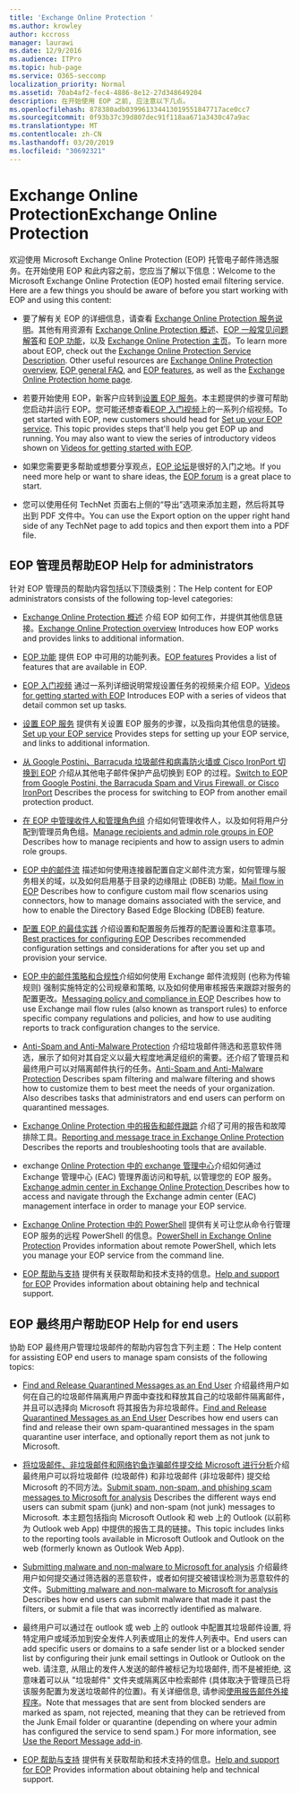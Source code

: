 ```yaml
---
title: 'Exchange Online Protection '
ms.author: krowley
author: kccross
manager: laurawi
ms.date: 12/9/2016
ms.audience: ITPro
ms.topic: hub-page
ms.service: O365-seccomp
localization_priority: Normal
ms.assetid: 70ab4af2-fec4-4886-8e12-27d348649204
description: 在开始使用 EOP 之前, 应注意以下几点。
ms.openlocfilehash: 878380adb039961334413019551847717ace0cc7
ms.sourcegitcommit: 0f93b37c39d807dec91f118aa671a3430c47a9ac
ms.translationtype: MT
ms.contentlocale: zh-CN
ms.lasthandoff: 03/20/2019
ms.locfileid: "30692321"
---
```

# <a name="exchange-online-protection"></a><span data-ttu-id="7b1a8-103">Exchange Online Protection</span><span class="sxs-lookup"><span data-stu-id="7b1a8-103">Exchange Online Protection</span></span> 

<span data-ttu-id="7b1a8-p101">欢迎使用 Microsoft Exchange Online Protection (EOP) 托管电子邮件筛选服务。在开始使用 EOP 和此内容之前，您应当了解以下信息：</span><span class="sxs-lookup"><span data-stu-id="7b1a8-p101">Welcome to the Microsoft Exchange Online Protection (EOP) hosted email filtering service. Here are a few things you should be aware of before you start working with EOP and using this content:</span></span>
  
- <span data-ttu-id="7b1a8-p102">要了解有关 EOP 的详细信息，请查看 [Exchange Online Protection 服务说明](https://go.microsoft.com/fwlink/p/?LinkId=320619)。其他有用资源有 [Exchange Online Protection 概述](exchange-online-protection-overview.md)、[EOP 一般常见问题解答](eop-general-faq.md)和 [EOP 功能](eop-features.md)，以及 [Exchange Online Protection 主页](https://go.microsoft.com/fwlink/?LinkId=279912)。</span><span class="sxs-lookup"><span data-stu-id="7b1a8-p102">To learn more about EOP, check out the [Exchange Online Protection Service Description](https://go.microsoft.com/fwlink/p/?LinkId=320619). Other useful resources are [Exchange Online Protection overview](exchange-online-protection-overview.md), [EOP general FAQ](eop-general-faq.md), and [EOP features](eop-features.md), as well as the [Exchange Online Protection home page](https://go.microsoft.com/fwlink/?LinkId=279912).</span></span>
    
- <span data-ttu-id="7b1a8-p103">若要开始使用 EOP，新客户应转到[设置 EOP 服务](set-up-your-eop-service.md)。本主题提供的步骤可帮助您启动并运行 EOP。您可能还想查看[EOP 入门视频](videos-for-getting-started-with-eop.md)上的一系列介绍视频。</span><span class="sxs-lookup"><span data-stu-id="7b1a8-p103">To get started with EOP, new customers should head for [Set up your EOP service](set-up-your-eop-service.md). This topic provides steps that'll help you get EOP up and running. You may also want to view the series of introductory videos shown on [Videos for getting started with EOP](videos-for-getting-started-with-eop.md).</span></span>
    
- <span data-ttu-id="7b1a8-111">如果您需要更多帮助或想要分享观点，[EOP 论坛](https://go.microsoft.com/fwlink/?LinkId=285351)是很好的入门之地。</span><span class="sxs-lookup"><span data-stu-id="7b1a8-111">If you need more help or want to share ideas, the [EOP forum](https://go.microsoft.com/fwlink/?LinkId=285351) is a great place to start.</span></span> 
    
- <span data-ttu-id="7b1a8-112">您可以使用任何 TechNet 页面右上侧的“导出”选项来添加主题，然后将其导出到 PDF 文件中。</span><span class="sxs-lookup"><span data-stu-id="7b1a8-112">You can use the Export option on the upper right hand side of any TechNet page to add topics and then export them into a PDF file.</span></span> 
    
## <a name="eop-help-for-administrators"></a><span data-ttu-id="7b1a8-113">EOP 管理员帮助</span><span class="sxs-lookup"><span data-stu-id="7b1a8-113">EOP Help for administrators</span></span>

<span data-ttu-id="7b1a8-114">针对 EOP 管理员的帮助内容包括以下顶级类别：</span><span class="sxs-lookup"><span data-stu-id="7b1a8-114">The Help content for EOP administrators consists of the following top-level categories:</span></span>
  
- <span data-ttu-id="7b1a8-115">[Exchange Online Protection 概述](exchange-online-protection-overview.md) 介绍 EOP 如何工作，并提供其他信息链接。</span><span class="sxs-lookup"><span data-stu-id="7b1a8-115">[Exchange Online Protection overview](exchange-online-protection-overview.md) Introduces how EOP works and provides links to additional information.</span></span> 
    
- <span data-ttu-id="7b1a8-116">[EOP 功能](eop-features.md) 提供 EOP 中可用的功能列表。</span><span class="sxs-lookup"><span data-stu-id="7b1a8-116">[EOP features](eop-features.md) Provides a list of features that are available in EOP.</span></span> 
    
- <span data-ttu-id="7b1a8-117">[EOP 入门视频](videos-for-getting-started-with-eop.md) 通过一系列详细说明常规设置任务的视频来介绍 EOP。</span><span class="sxs-lookup"><span data-stu-id="7b1a8-117">[Videos for getting started with EOP](videos-for-getting-started-with-eop.md) Introduces EOP with a series of videos that detail common set up tasks.</span></span> 
    
- <span data-ttu-id="7b1a8-118">[设置 EOP 服务](set-up-your-eop-service.md) 提供有关设置 EOP 服务的步骤，以及指向其他信息的链接。</span><span class="sxs-lookup"><span data-stu-id="7b1a8-118">[Set up your EOP service](set-up-your-eop-service.md) Provides steps for setting up your EOP service, and links to additional information.</span></span> 
    
- <span data-ttu-id="7b1a8-119">[从 Google Postini、Barracuda 垃圾邮件和病毒防火墙或 Cisco IronPort 切换到 EOP](switch-to-eop-from-google-postini-the-barracuda-spam-and-virus-firewall-or-cisco.md) 介绍从其他电子邮件保护产品切换到 EOP 的过程。</span><span class="sxs-lookup"><span data-stu-id="7b1a8-119">[Switch to EOP from Google Postini, the Barracuda Spam and Virus Firewall, or Cisco IronPort](switch-to-eop-from-google-postini-the-barracuda-spam-and-virus-firewall-or-cisco.md) Describes the process for switching to EOP from another email protection product.</span></span> 
    
- <span data-ttu-id="7b1a8-120">[在 EOP 中管理收件人和管理角色组](manage-recipients-and-admin-role-groups-in-eop.md) 介绍如何管理收件人，以及如何将用户分配到管理员角色组。</span><span class="sxs-lookup"><span data-stu-id="7b1a8-120">[Manage recipients and admin role groups in EOP](manage-recipients-and-admin-role-groups-in-eop.md) Describes how to manage recipients and how to assign users to admin role groups.</span></span> 
    
- <span data-ttu-id="7b1a8-121">[EOP 中的邮件流](mail-flow-in-eop.md) 描述如何使用连接器配置自定义邮件流方案，如何管理与服务相关的域，以及如何启用基于目录的边缘阻止 (DBEB) 功能。</span><span class="sxs-lookup"><span data-stu-id="7b1a8-121">[Mail flow in EOP](mail-flow-in-eop.md) Describes how to configure custom mail flow scenarios using connectors, how to manage domains associated with the service, and how to enable the Directory Based Edge Blocking (DBEB) feature.</span></span> 
    
- <span data-ttu-id="7b1a8-122">[配置 EOP 的最佳实践](best-practices-for-configuring-eop.md) 介绍设置和配置服务后推荐的配置设置和注意事项。</span><span class="sxs-lookup"><span data-stu-id="7b1a8-122">[Best practices for configuring EOP](best-practices-for-configuring-eop.md) Describes recommended configuration settings and considerations for after you set up and provision your service.</span></span> 
    
- <span data-ttu-id="7b1a8-123">[EOP 中的邮件策略和合规性](messaging-policy-and-compliance-in-eop.md)介绍如何使用 Exchange 邮件流规则 (也称为传输规则) 强制实施特定的公司规章和策略, 以及如何使用审核报告来跟踪对服务的配置更改。</span><span class="sxs-lookup"><span data-stu-id="7b1a8-123">[Messaging policy and compliance in EOP](messaging-policy-and-compliance-in-eop.md) Describes how to use Exchange mail flow rules (also known as transport rules) to enforce specific company regulations and policies, and how to use auditing reports to track configuration changes to the service.</span></span> 
    
- <span data-ttu-id="7b1a8-p104">[Anti-Spam and Anti-Malware Protection](http://technet.microsoft.com/library/93c6c227-7442-4293-b64d-ec8f15c928db.aspx) 介绍垃圾邮件筛选和恶意软件筛选，展示了如何对其自定义以最大程度地满足组织的需要。还介绍了管理员和最终用户可以对隔离邮件执行的任务。</span><span class="sxs-lookup"><span data-stu-id="7b1a8-p104">[Anti-Spam and Anti-Malware Protection](http://technet.microsoft.com/library/93c6c227-7442-4293-b64d-ec8f15c928db.aspx) Describes spam filtering and malware filtering and shows how to customize them to best meet the needs of your organization. Also describes tasks that administrators and end users can perform on quarantined messages.</span></span> 
    
- <span data-ttu-id="7b1a8-126">[Exchange Online Protection 中的报告和邮件跟踪](reporting-and-message-trace-in-exchange-online-protection.md) 介绍了可用的报告和故障排除工具。</span><span class="sxs-lookup"><span data-stu-id="7b1a8-126">[Reporting and message trace in Exchange Online Protection](reporting-and-message-trace-in-exchange-online-protection.md) Describes the reports and troubleshooting tools that are available.</span></span> 
    
- <span data-ttu-id="7b1a8-127">exchange [Online Protection 中的 exchange 管理中心](../exchange-admin-center-in-exchange-online-protection-eop.md)介绍如何通过 Exchange 管理中心 (EAC) 管理界面访问和导航, 以管理您的 EOP 服务。</span><span class="sxs-lookup"><span data-stu-id="7b1a8-127">[Exchange admin center in Exchange Online Protection ](../exchange-admin-center-in-exchange-online-protection-eop.md) Describes how to access and navigate through the Exchange admin center (EAC) management interface in order to manage your EOP service.</span></span> 
    
- <span data-ttu-id="7b1a8-128">[Exchange Online Protection 中的 PowerShell](http://technet.microsoft.com/library/f7918a88-774a-405e-945b-bc2f5ee9f748.aspx) 提供有关可让您从命令行管理 EOP 服务的远程 PowerShell 的信息。</span><span class="sxs-lookup"><span data-stu-id="7b1a8-128">[PowerShell in Exchange Online Protection](http://technet.microsoft.com/library/f7918a88-774a-405e-945b-bc2f5ee9f748.aspx) Provides information about remote PowerShell, which lets you manage your EOP service from the command line.</span></span> 
    
- <span data-ttu-id="7b1a8-129">[EOP 帮助与支持](help-and-support-for-eop.md) 提供有关获取帮助和技术支持的信息。</span><span class="sxs-lookup"><span data-stu-id="7b1a8-129">[Help and support for EOP](help-and-support-for-eop.md) Provides information about obtaining help and technical support.</span></span> 
    
## <a name="eop-help-for-end-users"></a><span data-ttu-id="7b1a8-130">EOP 最终用户帮助</span><span class="sxs-lookup"><span data-stu-id="7b1a8-130">EOP Help for end users</span></span>
<span data-ttu-id="7b1a8-131"><a name="sectionSection1"> </a></span><span class="sxs-lookup"><span data-stu-id="7b1a8-131"></span></span>

<span data-ttu-id="7b1a8-132">协助 EOP 最终用户管理垃圾邮件的帮助内容包含下列主题：</span><span class="sxs-lookup"><span data-stu-id="7b1a8-132">The Help content for assisting EOP end users to manage spam consists of the following topics:</span></span>
  
- <span data-ttu-id="7b1a8-133">[Find and Release Quarantined Messages as an End User](http://technet.microsoft.com/library/e439b560-827a-4807-abd3-6b861c1ff786.aspx) 介绍最终用户如何在自己的垃圾邮件隔离用户界面中查找和释放其自己的垃圾邮件隔离邮件，并且可以选择向 Microsoft 将其报告为非垃圾邮件。</span><span class="sxs-lookup"><span data-stu-id="7b1a8-133">[Find and Release Quarantined Messages as an End User](http://technet.microsoft.com/library/e439b560-827a-4807-abd3-6b861c1ff786.aspx) Describes how end users can find and release their own spam-quarantined messages in the spam quarantine user interface, and optionally report them as not junk to Microsoft.</span></span> 
        
- <span data-ttu-id="7b1a8-134">[将垃圾邮件、非垃圾邮件和网络钓鱼诈骗邮件提交给 Microsoft 进行分析](../submit-spam-non-spam-and-phishing-scam-messages-to-microsoft-for-analysis.md)介绍最终用户可以将垃圾邮件 (垃圾邮件) 和非垃圾邮件 (非垃圾邮件) 提交给 Microsoft 的不同方法。</span><span class="sxs-lookup"><span data-stu-id="7b1a8-134">[Submit spam, non-spam, and phishing scam messages to Microsoft for analysis](../submit-spam-non-spam-and-phishing-scam-messages-to-microsoft-for-analysis.md) Describes the different ways end users can submit spam (junk) and non-spam (not junk) messages to Microsoft.</span></span> <span data-ttu-id="7b1a8-135">本主题包括指向 Microsoft Outlook 和 web 上的 Outlook (以前称为 Outlook web App) 中提供的报告工具的链接。</span><span class="sxs-lookup"><span data-stu-id="7b1a8-135">This topic includes links to the reporting tools available in Microsoft Outlook and Outlook on the web (formerly known as Outlook Web App).</span></span> 
    
- <span data-ttu-id="7b1a8-136">[Submitting malware and non-malware to Microsoft for analysis](../submitting-malware-and-non-malware-to-microsoft-for-analysis.md) 介绍最终用户如何提交通过筛选器的恶意软件，或者如何提交被错误检测为恶意软件的文件。</span><span class="sxs-lookup"><span data-stu-id="7b1a8-136">[Submitting malware and non-malware to Microsoft for analysis](../submitting-malware-and-non-malware-to-microsoft-for-analysis.md) Describes how end users can submit malware that made it past the filters, or submit a file that was incorrectly identified as malware.</span></span> 
    
- <span data-ttu-id="7b1a8-137">最终用户可以通过在 outlook 或 web 上的 outlook 中配置其垃圾邮件设置, 将特定用户或域添加到安全发件人列表或阻止的发件人列表中。</span><span class="sxs-lookup"><span data-stu-id="7b1a8-137">End users can add specific users or domains to a safe sender list or a blocked sender list by configuring their junk email settings in Outlook or Outlook on the web.</span></span> <span data-ttu-id="7b1a8-138">请注意, 从阻止的发件人发送的邮件被标记为垃圾邮件, 而不是被拒绝, 这意味着可以从 "垃圾邮件" 文件夹或隔离区中检索邮件 (具体取决于管理员已将该服务配置为发送垃圾邮件的位置)。有关详细信息, 请参阅[使用报告邮件外接程序](https://support.office.com/article/addin-b5caa9f1-cdf3-4443-af8c-ff724ea719d2)。</span><span class="sxs-lookup"><span data-stu-id="7b1a8-138">Note that messages that are sent from blocked senders are marked as spam, not rejected, meaning that they can be retrieved from the Junk Email folder or quarantine (depending on where your admin has configured the service to send spam.) For more information, see [Use the Report Message add-in](https://support.office.com/article/addin-b5caa9f1-cdf3-4443-af8c-ff724ea719d2).</span></span>
    
- <span data-ttu-id="7b1a8-139">[EOP 帮助与支持](help-and-support-for-eop.md) 提供有关获取帮助和技术支持的信息。</span><span class="sxs-lookup"><span data-stu-id="7b1a8-139">[Help and support for EOP](help-and-support-for-eop.md) Provides information about obtaining help and technical support.</span></span> 
    
